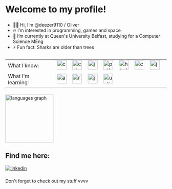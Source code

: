 <h1 align="left">Welcome to my profile!</h1>

###

- 👨‍🚀 Hi, I’m @deezer9110 / Oliver
- 🔥 I’m interested in programming, games and space
- 📖 I’m currently at Queen's University Belfast, studying for a Computer Science MEng
- ⚡ Fun fact: Sharks are older than trees

###

<table>
  <tr>
    <td>
      What I know:
    </td>
    <td>
      <img src="https://cdn.jsdelivr.net/gh/devicons/devicon/icons/cplusplus/cplusplus-original.svg" height="30" alt="c++ logo"  />
      <img width="10" />
      <img src="https://cdn.jsdelivr.net/gh/devicons/devicon/icons/csharp/csharp-original.svg" height="30" alt="csharp logo"  />
      <img width="10" />
      <img src="https://cdn.jsdelivr.net/gh/devicons/devicon/icons/java/java-original.svg" height="30" alt="java logo" />
      <img width="10" />
      <img src="https://cdn.jsdelivr.net/gh/devicons/devicon/icons/python/python-original.svg" height="30" alt="python logo" />
      <img width="10" />
      <img src="https://cdn.jsdelivr.net/gh/devicons/devicon/icons/html5/html5-original.svg" height="30" alt="html5 logo"  />
      <img width="10" />
      <img src="https://cdn.jsdelivr.net/gh/devicons/devicon/icons/css3/css3-original.svg" height="30" alt="css3 logo"  />      
      <img width="10" />
      <img src="https://cdn.jsdelivr.net/gh/devicons/devicon/icons/javascript/javascript-original.svg" height="30" alt="javascript logo"  />
      <img width="10" />
    </td>
  </tr>
  <tr>
    <td>
      What I'm learning:
    </td>
    <td>
      <img src="https://cdn.jsdelivr.net/gh/devicons/devicon@latest/icons/amazonwebservices/amazonwebservices-original-wordmark.svg" height="30" alt="aws logo" />
      <img width="10" />
      <img src="https://cdn.jsdelivr.net/gh/devicons/devicon/icons/react/react-original.svg" height="30" alt="react logo"  />
      <img width="10" />
      <img src="https://cdn.jsdelivr.net/gh/devicons/devicon/icons/nodejs/nodejs-original.svg" height="30" alt="javascript logo"  />
      <img width="10" />
      <img src="https://cdn.jsdelivr.net/gh/devicons/devicon/icons/unity/unity-original.svg" height="30" alt="unity logo"  />
      <img width="10" />
    </td>
  </tr>
</table>

###

<img src="https://github-readme-stats.vercel.app/api/top-langs?username=deezer9110&locale=en&hide_title=false&layout=compact&card_width=320&langs_count=10&theme=github_dark" height="150" alt="languages graph"  />

###

<h2>Find me here:</h2>
<a href="https://www.linkedin.com/in/oliver-d-qub40403492/"><img src="https://custom-icon-badges.demolab.com/badge/LinkedIn-0A66C2?logo=linkedin-white&logoColor=fff" alt="linkedin" /></a>

###

<div>
  <p>Don't forget to check out my stuff vvvv</p>
</div>
